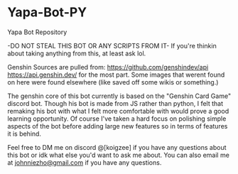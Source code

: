 # Yapa-Bot-PY
Yapa Bot Repository

-DO NOT STEAL THIS BOT OR ANY SCRIPTS FROM IT-
If you're thinkin about taking anything from this, at least ask lol.

Genshin Sources are pulled from:
https://github.com/genshindev/api
https://api.genshin.dev/
for the most part. Some images that werent found on here were found elsewhere (like saved off some wikis or something.)

The genshin core of this bot currently is based on the "Genshin Card Game" discord bot. Though his bot is made from JS rather than python,
I felt that remaking his bot with what I felt more comfortable with would prove a good learning opportunity. Of course I've taken a hard focus on polishing 
simple aspects of the bot before adding large new features so in terms of features it is behind.

Feel free to DM me on discord @[koigzee] if you have any questions about this bot or idk what else you'd want to ask me about.
You can also email me at johnniezho@gmail.com if you have any questions.
